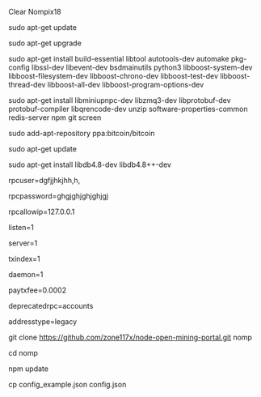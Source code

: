 Clear Nompix18

sudo apt-get update

sudo apt-get upgrade


sudo apt-get install build-essential libtool autotools-dev automake pkg-config libssl-dev libevent-dev bsdmainutils python3 libboost-system-dev libboost-filesystem-dev libboost-chrono-dev libboost-test-dev libboost-thread-dev libboost-all-dev libboost-program-options-dev

sudo apt-get install libminiupnpc-dev libzmq3-dev libprotobuf-dev protobuf-compiler libqrencode-dev unzip software-properties-common redis-server npm git screen


sudo add-apt-repository ppa:bitcoin/bitcoin

sudo apt-get update

sudo apt-get install libdb4.8-dev libdb4.8++-dev



rpcuser=dgfjjhkjhh,h,

rpcpassword=ghgjghjghjghjgj

rpcallowip=127.0.0.1

listen=1

server=1

txindex=1

daemon=1

paytxfee=0.0002

deprecatedrpc=accounts

addresstype=legacy


git clone https://github.com/zone117x/node-open-mining-portal.git nomp

cd nomp

npm update


cp config_example.json config.json


